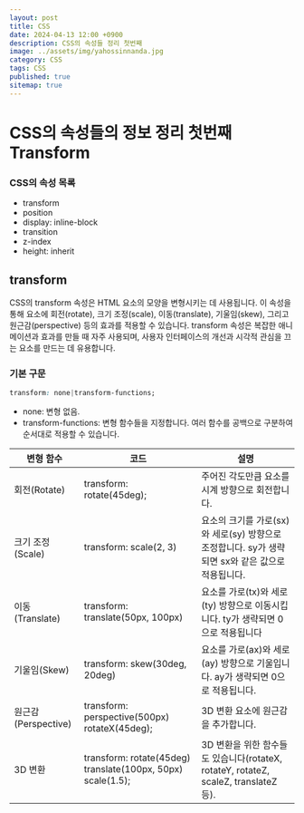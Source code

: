 ```yaml
---
layout: post
title: CSS
date: 2024-04-13 12:00 +0900
description: CSS의 속성들 정리 첫번째
image: ../assets/img/yahossinnanda.jpg
category: CSS
tags: CSS
published: true
sitemap: true
---
```


# CSS의 속성들의 정보 정리 첫번째 __Transform__
### CSS의 속성 목록
* transform <br/>
* position <br/>
* display: inline-block <br/>
* transition <br/>
* z-index <br/>
* height: inherit <br/>

## __transform__<br/>
CSS의 transform 속성은 HTML 요소의 모양을 변형시키는 데 사용됩니다. 이 속성을 통해 요소에 회전(rotate), 크기 조정(scale), 이동(translate), 기울임(skew), 그리고 원근감(perspective) 등의 효과를 적용할 수 있습니다. transform 속성은 복잡한 애니메이션과 효과를 만들 때 자주 사용되며, 사용자 인터페이스의 개선과 시각적 관심을 끄는 요소를 만드는 데 유용합니다.<br/>

### 기본 구문<br/>
```css
transform: none|transform-functions;
```
* none: 변형 없음.<br/>
* transform-functions: 변형 함수들을 지정합니다. 여러 함수를 공백으로 구분하여 순서대로 적용할 수 있습니다.<br/>


|변형 함수|코드|설명|
|---|---|---|
|회전(Rotate)|transform: rotate(45deg);|주어진 각도만큼 요소를 시계 방향으로 회전합니다.|
|크기 조정(Scale)|transform: scale(2, 3)|요소의 크기를 가로(sx)와 세로(sy) 방향으로 조정합니다. sy가 생략되면 sx와 같은 값으로 적용됩니다.|
|이동(Translate)|transform: translate(50px, 100px)|요소를 가로(tx)와 세로(ty) 방향으로 이동시킵니다. ty가 생략되면 0으로 적용됩니다|
|기울임(Skew)|transform: skew(30deg, 20deg)|요소를 가로(ax)와 세로(ay) 방향으로 기울입니다. ay가 생략되면 0으로 적용됩니다.|
|원근감(Perspective)|transform: perspective(500px) rotateX(45deg);|3D 변환 요소에 원근감을 추가합니다.|
|3D 변환|transform: rotate(45deg) translate(100px, 50px) scale(1.5);|3D 변환을 위한 함수들도 있습니다(rotateX, rotateY, rotateZ, scaleZ, translateZ 등).|


